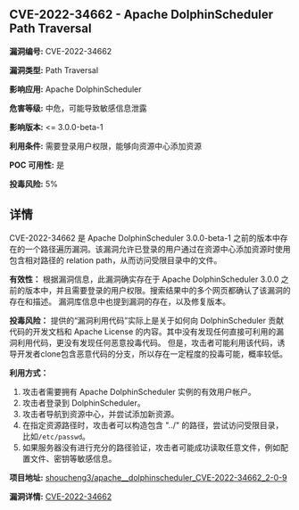 ## CVE-2022-34662 - Apache DolphinScheduler Path Traversal

**漏洞编号:** CVE-2022-34662

**漏洞类型:** Path Traversal

**影响应用:** Apache DolphinScheduler

**危害等级:** 中危，可能导致敏感信息泄露

**影响版本:** <= 3.0.0-beta-1

**利用条件:** 需要登录用户权限，能够向资源中心添加资源

**POC 可用性:** 是

**投毒风险:** 5%

## 详情

CVE-2022-34662 是 Apache DolphinScheduler 3.0.0-beta-1 之前的版本中存在的一个路径遍历漏洞。该漏洞允许已登录的用户通过在资源中心添加资源时使用包含相对路径的 relation path，从而访问受限目录中的文件。

**有效性：**
根据漏洞信息，此漏洞确实存在于 Apache DolphinScheduler 3.0.0 之前的版本中，并且需要登录的用户权限。搜索结果中的多个网页都确认了该漏洞的存在和描述。 漏洞库信息中也提到漏洞的存在，以及修复版本。

**投毒风险：**
提供的“漏洞利用代码”实际上是关于如何向 DolphinScheduler 贡献代码的开发文档和 Apache License 的内容。其中没有发现任何直接可利用的漏洞利用代码，更没有发现任何恶意投毒代码。
但是，攻击者可能利用该代码，诱导开发者clone包含恶意代码的分支，所以存在一定程度的投毒可能，概率较低。

**利用方式：**
1.  攻击者需要拥有 Apache DolphinScheduler 实例的有效用户帐户。
2.  攻击者登录到 DolphinScheduler。
3.  攻击者导航到资源中心，并尝试添加新资源。
4.  在指定资源路径时，攻击者可以构造包含 "../" 的路径，尝试访问受限目录，比如`/etc/passwd`。
5.  如果服务器没有进行充分的路径验证，攻击者可能成功读取任意文件，例如配置文件、密钥等敏感信息。

**项目地址:** [shoucheng3/apache__dolphinscheduler_CVE-2022-34662_2-0-9](https://github.com/shoucheng3/apache__dolphinscheduler_CVE-2022-34662_2-0-9)

**漏洞详情:** [CVE-2022-34662](https://nvd.nist.gov/vuln/detail/CVE-2022-34662)